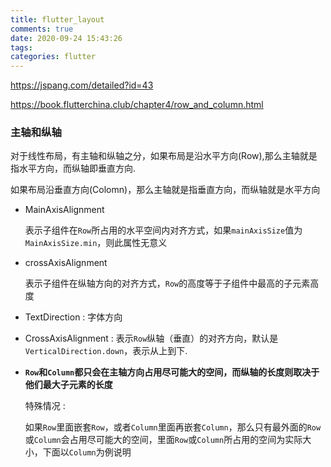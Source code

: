 ```yaml
---
title: flutter_layout
comments: true
date: 2020-09-24 15:43:26
tags:
categories: flutter
---
```




https://jspang.com/detailed?id=43

https://book.flutterchina.club/chapter4/row_and_column.html



### 主轴和纵轴

对于线性布局，有主轴和纵轴之分，如果布局是沿水平方向(Row),那么主轴就是指水平方向，而纵轴即垂直方向.

如果布局沿垂直方向(Colomn)，那么主轴就是指垂直方向，而纵轴就是水平方向

* MainAxisAlignment

   表示子组件在`Row`所占用的水平空间内对齐方式，如果`mainAxisSize`值为`MainAxisSize.min`，则此属性无意义

* crossAxisAlignment 

  表示子组件在纵轴方向的对齐方式，`Row`的高度等于子组件中最高的子元素高度

* TextDirection : 字体方向

* CrossAxisAlignment : 表示`Row`纵轴（垂直）的对齐方向，默认是`VerticalDirection.down`，表示从上到下.

* **`Row`和`Column`都只会在主轴方向占用尽可能大的空间，而纵轴的长度则取决于他们最大子元素的长度**

  特殊情况 : 

  如果`Row`里面嵌套`Row`，或者`Column`里面再嵌套`Column`，那么只有最外面的`Row`或`Column`会占用尽可能大的空间，里面`Row`或`Column`所占用的空间为实际大小，下面以`Column`为例说明
  
  


